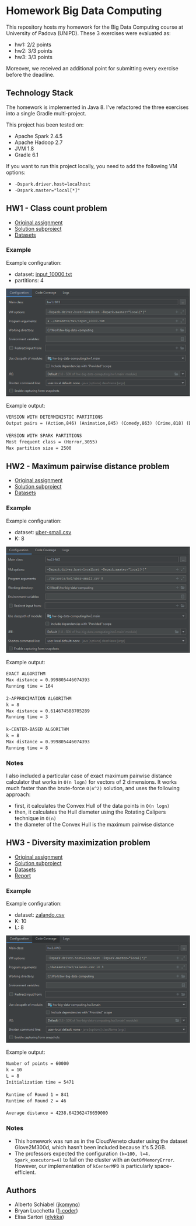 # Homework Big Data Computing

This repository hosts my homework for the Big Data Computing course at University of Padova (UNIPD).
These 3 exercises were evaluated as:

- hw1: 2/2 points
- hw2: 3/3 points
- hw3: 3/3 points

Moreover, we received an additional point for submitting every exercise before the deadline.

## Technology Stack

The homework is implemented in Java 8.
I've refactored the three exercises into a single Gradle multi-project.

This project has been tested on:

- Apache Spark 2.4.5
- Apache Hadoop 2.7
- JVM 1.8
- Gradle 6.1

If you want to run this project locally, you need to add the following VM options:

- `-Dspark.driver.host=localhost`
- `-Dspark.master="local[*]"`

## HW1 - Class count problem

- [Original assignment](./assignments/hw1.pdf)
- [Solution subproject](./hw1/src/main/java/hw1)
- [Datasets](./datasets/hw1)

### Example

Example configuration:
- dataset: [input_10000.txt](./datasets/hw1/input_10000.txt)
- partitions: 4

![HW1 example configuration](images/hw1.png?raw=true "HW1 example configuration")

Example output:

```txt
VERSION WITH DETERMINISTIC PARTITIONS
Output pairs = (Action,846) (Animation,845) (Comedy,863) (Crime,818) (Drama,870) (Fantasy,871) (Horror,3055) (Romance,864) (SciFi,877) (Thriller,91) 

VERSION WITH SPARK PARTITIONS
Most frequent class = (Horror,3055)
Max partition size = 2500
```

## HW2 - Maximum pairwise distance problem

- [Original assignment](./assignments/hw2.pdf)
- [Solution subproject](./hw2/src/main/java/hw2)
- [Datasets](./datasets/hw2)

### Example

Example configuration:
- dataset: [uber-small.csv](./datasets/hw2/uber-small.csv)
- K: 8

![HW2 example configuration](images/hw2.png?raw=true "HW2 example configuration")

Example output:

```txt
EXACT ALGORITHM
Max distance = 0.999805446074393
Running time = 164

2-APPROXIMATION ALGORITHM
k = 8
Max distance = 0.614674588705289
Running time = 3

k-CENTER-BASED ALGORITHM
k = 8
Max distance = 0.999805446074393
Running time = 8
```

### Notes

I also included a particular case of exact maximum pairwise distance calculator that works in `O(n logn)` for vectors of 2 dimensions.
It works much faster than the brute-force `O(n^2)` solution, and uses the following approach:

- first, it calculates the Convex Hull of the data points in `O(n logn)`
- then, it calculates the Hull diameter using the Rotating Calipers technique in `O(n)`
- the diameter of the Convex Hull is the maximum pairwise distance

## HW3 - Diversity maximization problem

- [Original assignment](./assignments/hw3.pdf)
- [Solution subproject](./hw3/src/main/java/hw3)
- [Datasets](./datasets/hw3)
- [Report](./hw3-report.pdf)

### Example

Example configuration:
- dataset: [zalando.csv](./datasets/hw3/zalando.csv)
- K: 10
- L: 8

![HW3 example configuration](images/hw3.png?raw=true "HW3 example configuration")

Example output:

```txt
Number of points = 60000
k = 10
L = 8
Initialization time = 5471

Runtime of Round 1 = 841
Runtime of Round 2 = 46

Average distance = 4238.642362476659000
```

### Notes

- This homework was run as in the CloudVeneto cluster using the dataset Glove2M300d, which hasn't been included
because it's 5.2GB.
- The professors expected the configuration `(k=100, l=4, Spark_executors=4)` to fail on the cluster with an `OutOfMemoryError`. However, our implementation of `kCenterMPD` is particularly space-efficient.

## Authors

- Alberto Schiabel ([jkomyno](https://github.com/jkomyno))
- Bryan Lucchetta ([1-coder](https://github.com/1-coder))
- Elisa Sartori ([elykka](https://github.com/elykka))
